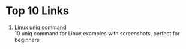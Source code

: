 Top 10 Links
============

1. [Linux uniq command](https://www.howtoforge.com/linux-uniq-command/) <br>
   10 uniq command for Linux examples with screenshots, perfect for beginners
